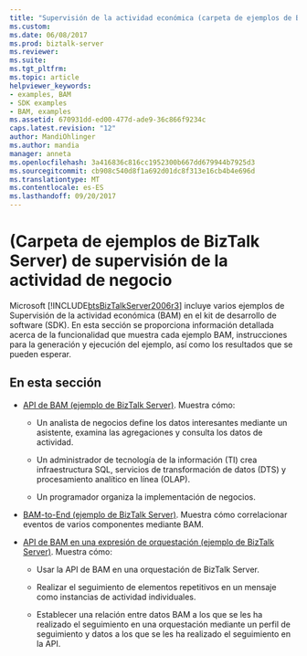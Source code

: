 ```yaml
---
title: "Supervisión de la actividad económica (carpeta de ejemplos de BizTalk Server) | Documentos de Microsoft"
ms.custom: 
ms.date: 06/08/2017
ms.prod: biztalk-server
ms.reviewer: 
ms.suite: 
ms.tgt_pltfrm: 
ms.topic: article
helpviewer_keywords:
- examples, BAM
- SDK examples
- BAM, examples
ms.assetid: 670931dd-ed00-477d-ade9-36c866f9234c
caps.latest.revision: "12"
author: MandiOhlinger
ms.author: mandia
manager: anneta
ms.openlocfilehash: 3a416836c816cc1952300b667dd679944b7925d3
ms.sourcegitcommit: cb908c540d8f1a692d01dc8f313e16cb4b4e696d
ms.translationtype: MT
ms.contentlocale: es-ES
ms.lasthandoff: 09/20/2017
---
```

# <a name="business-activity-monitoring-biztalk-server-samples-folder"></a>(Carpeta de ejemplos de BizTalk Server) de supervisión de la actividad de negocio
Microsoft [!INCLUDE[btsBizTalkServer2006r3](../includes/btsbiztalkserver2006r3-md.md)] incluye varios ejemplos de Supervisión de la actividad económica (BAM) en el kit de desarrollo de software (SDK). En esta sección se proporciona información detallada acerca de la funcionalidad que muestra cada ejemplo BAM, instrucciones para la generación y ejecución del ejemplo, así como los resultados que se pueden esperar.  
  
## <a name="in-this-section"></a>En esta sección  
  
-   [API de BAM (ejemplo de BizTalk Server)](../core/bam-api-biztalk-server-sample.md). Muestra cómo:  
  
    -   Un analista de negocios define los datos interesantes mediante un asistente, examina las agregaciones y consulta los datos de actividad.  
  
    -   Un administrador de tecnología de la información (TI) crea infraestructura SQL, servicios de transformación de datos (DTS) y procesamiento analítico en línea (OLAP).  
  
    -   Un programador organiza la implementación de negocios.  
  
-   [BAM-to-End (ejemplo de BizTalk Server)](../core/bam-end-to-end-biztalk-server-sample.md). Muestra cómo correlacionar eventos de varios componentes mediante BAM.  
  
-   [API de BAM en una expresión de orquestación (ejemplo de BizTalk Server)](../core/bam-api-from-an-orchestration-expression-biztalk-server-sample.md). Muestra cómo:  
  
    -   Usar la API de BAM en una orquestación de BizTalk Server.  
  
    -   Realizar el seguimiento de elementos repetitivos en un mensaje como instancias de actividad individuales.  
  
    -   Establecer una relación entre datos BAM a los que se les ha realizado el seguimiento en una orquestación mediante un perfil de seguimiento y datos a los que se les ha realizado el seguimiento en la API.